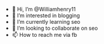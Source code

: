 - 👋 Hi, I’m @Williamhenry11
- 👀 I’m interested in blogging 
- 🌱 I’m currently learning seo
- 💞️ I’m looking to collaborate on seo
- 📫 How to reach me via fb

<!---
Williamhenry11/Williamhenry11 is a ✨ special ✨ repository because its `README.md` (this file) appears on your GitHub profile.
You can click the Preview link to take a look at your changes.
--->
